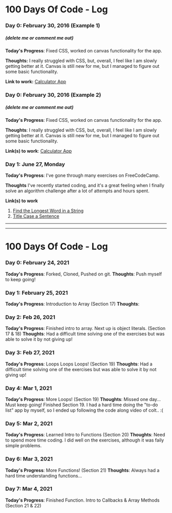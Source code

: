 # 100 Days Of Code - Log

### Day 0: February 30, 2016 (Example 1)
##### (delete me or comment me out)

**Today's Progress**: Fixed CSS, worked on canvas functionality for the app.

**Thoughts:** I really struggled with CSS, but, overall, I feel like I am slowly getting better at it. Canvas is still new for me, but I managed to figure out some basic functionality.

**Link to work:** [Calculator App](http://www.example.com)

### Day 0: February 30, 2016 (Example 2)
##### (delete me or comment me out)

**Today's Progress**: Fixed CSS, worked on canvas functionality for the app.

**Thoughts**: I really struggled with CSS, but, overall, I feel like I am slowly getting better at it. Canvas is still new for me, but I managed to figure out some basic functionality.

**Link(s) to work**: [Calculator App](http://www.example.com)


### Day 1: June 27, Monday

**Today's Progress**: I've gone through many exercises on FreeCodeCamp.

**Thoughts** I've recently started coding, and it's a great feeling when I finally solve an algorithm challenge after a lot of attempts and hours spent.

**Link(s) to work**
1. [Find the Longest Word in a String](https://www.freecodecamp.com/challenges/find-the-longest-word-in-a-string)
2. [Title Case a Sentence](https://www.freecodecamp.com/challenges/title-case-a-sentence)
------------------------------------------
------------------------------------------

# 100 Days Of Code - Log
### Day 0: February 24, 2021
**Today's Progress**: Forked, Cloned, Pushed on git.
**Thoughts**: Push myself to keep going!

### Day 1: February 25, 2021
**Today's Progress**: Introduction to Array (Section 17)
**Thoughts**: 

### Day 2: Feb 26, 2021
**Today's Progress**: Finished intro to array. Next up is object literals. (Section 17 & 18)
**Thoughts**: Had a difficult time solving one of the exercises but was able to solve it by not giving up!

### Day 3: Feb 27, 2021
**Today's Progress**: Loops Loops Loops! (Section 19)
**Thoughts**: Had a difficult time solving one of the exercises but was able to solve it by not giving up!

### Day 4: Mar 1, 2021
**Today's Progress**: More Loops! (Section 19)
**Thoughts**: Missed one day... Must keep going! Finished Section 19. I had a hard time doing the "to-do list" app by myself, so I ended up following the code along video of colt.. :(

### Day 5: Mar 2, 2021
**Today's Progress**: Learned Intro to Functions (Section 20)
**Thoughts**: Need to spend more time coding. I did well on the exercises, although it was faily simple problems.


### Day 6: Mar 3, 2021 
**Today's Progress**: More Functions! (Section 21)
**Thoughts**: Always had a hard time understanding functions...


### Day 7: Mar 4, 2021
**Today's Progress**: Finished Function. Intro to Callbacks & Array Methods (Section 21 & 22)
